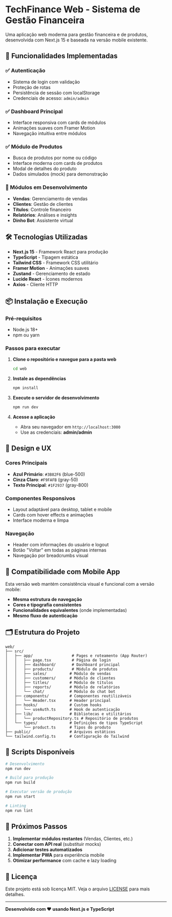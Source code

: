# TechFinance Web - Sistema de Gestão Financeira

Uma aplicação web moderna para gestão financeira e de produtos, desenvolvida com Next.js 15 e baseada na versão mobile existente.

## 🚀 Funcionalidades Implementadas

### ✅ Autenticação
- Sistema de login com validação
- Proteção de rotas
- Persistência de sessão com localStorage
- Credenciais de acesso: `admin/admin`

### ✅ Dashboard Principal
- Interface responsiva com cards de módulos
- Animações suaves com Framer Motion
- Navegação intuitiva entre módulos

### ✅ Módulo de Produtos
- Busca de produtos por nome ou código
- Interface moderna com cards de produtos
- Modal de detalhes do produto
- Dados simulados (mock) para demonstração

### 🚧 Módulos em Desenvolvimento
- **Vendas**: Gerenciamento de vendas
- **Clientes**: Gestão de clientes
- **Títulos**: Controle financeiro
- **Relatórios**: Análises e insights
- **Dinho Bot**: Assistente virtual

## 🛠️ Tecnologias Utilizadas

- **Next.js 15** - Framework React para produção
- **TypeScript** - Tipagem estática
- **Tailwind CSS** - Framework CSS utilitário
- **Framer Motion** - Animações suaves
- **Zustand** - Gerenciamento de estado
- **Lucide React** - Ícones modernos
- **Axios** - Cliente HTTP

## 📦 Instalação e Execução

### Pré-requisitos
- Node.js 18+
- npm ou yarn

### Passos para executar

1. **Clone o repositório e navegue para a pasta web**
   ```bash
   cd web
   ```

2. **Instale as dependências**
   ```bash
   npm install
   ```

3. **Execute o servidor de desenvolvimento**
   ```bash
   npm run dev
   ```

4. **Acesse a aplicação**
   - Abra seu navegador em `http://localhost:3000`
   - Use as credenciais: **admin/admin**

## 🎨 Design e UX

### Cores Principais
- **Azul Primário**: `#3B82F6` (blue-500)
- **Cinza Claro**: `#F9FAFB` (gray-50)
- **Texto Principal**: `#1F2937` (gray-800)

### Componentes Responsivos
- Layout adaptável para desktop, tablet e mobile
- Cards com hover effects e animações
- Interface moderna e limpa

### Navegação
- Header com informações do usuário e logout
- Botão "Voltar" em todas as páginas internas
- Navegação por breadcrumbs visual

## 📱 Compatibilidade com Mobile App

Esta versão web mantém consistência visual e funcional com a versão mobile:

- **Mesma estrutura de navegação**
- **Cores e tipografia consistentes**
- **Funcionalidades equivalentes** (onde implementadas)
- **Mesmo fluxo de autenticação**

## 🗂️ Estrutura do Projeto

```
web/
├── src/
│   ├── app/                 # Pages e roteamento (App Router)
│   │   ├── page.tsx         # Página de login
│   │   ├── dashboard/       # Dashboard principal
│   │   ├── products/        # Módulo de produtos
│   │   ├── sales/          # Módulo de vendas
│   │   ├── customers/      # Módulo de clientes
│   │   ├── titles/         # Módulo de títulos
│   │   ├── reports/        # Módulo de relatórios
│   │   └── chat/           # Módulo do chat bot
│   ├── components/         # Componentes reutilizáveis
│   │   └── Header.tsx      # Header principal
│   ├── hooks/              # Custom hooks
│   │   └── useAuth.ts      # Hook de autenticação
│   ├── lib/                # Bibliotecas e utilitários
│   │   └── productRepository.ts # Repositório de produtos
│   └── types/              # Definições de tipos TypeScript
│       └── product.ts      # Tipos do produto
├── public/                 # Arquivos estáticos
└── tailwind.config.ts      # Configuração do Tailwind
```

## 🔧 Scripts Disponíveis

```bash
# Desenvolvimento
npm run dev

# Build para produção
npm run build

# Executar versão de produção
npm run start

# Linting
npm run lint
```

## 🌟 Próximos Passos

1. **Implementar módulos restantes** (Vendas, Clientes, etc.)
2. **Conectar com API real** (substituir mocks)
3. **Adicionar testes automatizados**
4. **Implementar PWA** para experiência mobile
5. **Otimizar performance** com cache e lazy loading

## 📄 Licença

Este projeto está sob licença MIT. Veja o arquivo [LICENSE](../LICENSE) para mais detalhes.

---

**Desenvolvido com ❤️ usando Next.js e TypeScript**
